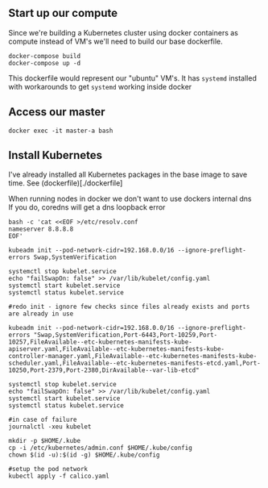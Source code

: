 
## Start up our compute

Since we're building a Kubernetes cluster using docker containers as compute instead of VM's 
we'll need to build our base dockerfile.

```
docker-compose build
docker-compose up -d
```

This dockerfile would represent our "ubuntu" VM's.
It has `systemd` installed with workarounds to get `systemd` working inside docker


## Access our master

```
docker exec -it master-a bash
```


## Install Kubernetes

I've already installed all Kubernetes packages in the base image to save time.
See (dockerfile)[./dockerfile]

When running nodes in docker we don't want to use dockers internal dns <br/>
If you do, coredns will get a dns loopback error <br/>

```
bash -c 'cat <<EOF >/etc/resolv.conf
nameserver 8.8.8.8
EOF'

kubeadm init --pod-network-cidr=192.168.0.0/16 --ignore-preflight-errors Swap,SystemVerification

systemctl stop kubelet.service
echo "failSwapOn: false" >> /var/lib/kubelet/config.yaml
systemctl start kubelet.service
systemctl status kubelet.service

#redo init - ignore few checks since files already exists and ports are already in use

kubeadm init --pod-network-cidr=192.168.0.0/16 --ignore-preflight-errors "Swap,SystemVerification,Port-6443,Port-10259,Port-10257,FileAvailable--etc-kubernetes-manifests-kube-apiserver.yaml,FileAvailable--etc-kubernetes-manifests-kube-controller-manager.yaml,FileAvailable--etc-kubernetes-manifests-kube-scheduler.yaml,FileAvailable--etc-kubernetes-manifests-etcd.yaml,Port-10250,Port-2379,Port-2380,DirAvailable--var-lib-etcd"

systemctl stop kubelet.service
echo "failSwapOn: false" >> /var/lib/kubelet/config.yaml
systemctl start kubelet.service
systemctl status kubelet.service

#in case of failure
journalctl -xeu kubelet

mkdir -p $HOME/.kube
cp -i /etc/kubernetes/admin.conf $HOME/.kube/config
chown $(id -u):$(id -g) $HOME/.kube/config

#setup the pod network
kubectl apply -f calico.yaml

```